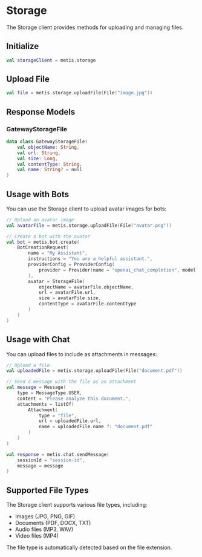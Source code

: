 # Storage

The Storage client provides methods for uploading and managing files.

## Initialize

```kotlin
val storageClient = metis.storage
```

## Upload File

```kotlin
val file = metis.storage.uploadFile(File("image.jpg"))
```

## Response Models

### GatewayStorageFile

```kotlin
data class GatewayStorageFile(
    val objectName: String,
    val url: String,
    val size: Long,
    val contentType: String,
    val name: String? = null
)
```

## Usage with Bots

You can use the Storage client to upload avatar images for bots:

```kotlin
// Upload an avatar image
val avatarFile = metis.storage.uploadFile(File("avatar.png"))

// Create a bot with the avatar
val bot = metis.bot.create(
    BotCreationRequest(
        name = "My Assistant",
        instructions = "You are a helpful assistant.",
        providerConfig = ProviderConfig(
            provider = Provider(name = "openai_chat_completion", model = "gpt-4o")
        ),
        avatar = StorageFile(
            objectName = avatarFile.objectName,
            url = avatarFile.url,
            size = avatarFile.size,
            contentType = avatarFile.contentType
        )
    )
)
```

## Usage with Chat

You can upload files to include as attachments in messages:

```kotlin
// Upload a file
val uploadedFile = metis.storage.uploadFile(File("document.pdf"))

// Send a message with the file as an attachment
val message = Message(
    type = MessageType.USER,
    content = "Please analyze this document.",
    attachments = listOf(
        Attachment(
            type = "file",
            url = uploadedFile.url,
            name = uploadedFile.name ?: "document.pdf"
        )
    )
)

val response = metis.chat.sendMessage(
    sessionId = "session-id",
    message = message
)
```

## Supported File Types

The Storage client supports various file types, including:

- Images (JPG, PNG, GIF)
- Documents (PDF, DOCX, TXT)
- Audio files (MP3, WAV)
- Video files (MP4)

The file type is automatically detected based on the file extension.
